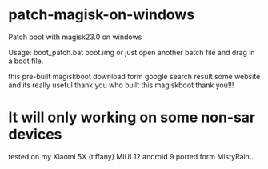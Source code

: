 # patch-magisk-on-windows
Patch boot with magisk23.0 on windows

Usage:
boot_patch.bat boot.img
or just open another batch file and drag in a boot file.

this pre-built magiskboot download form google search result some website and its really useful
thank you who built this magiskboot
thank you!!!

# It will only working on some non-sar devices
  tested on my Xiaomi 5X (tiffany) MIUI 12 android 9 ported form MistyRain...
